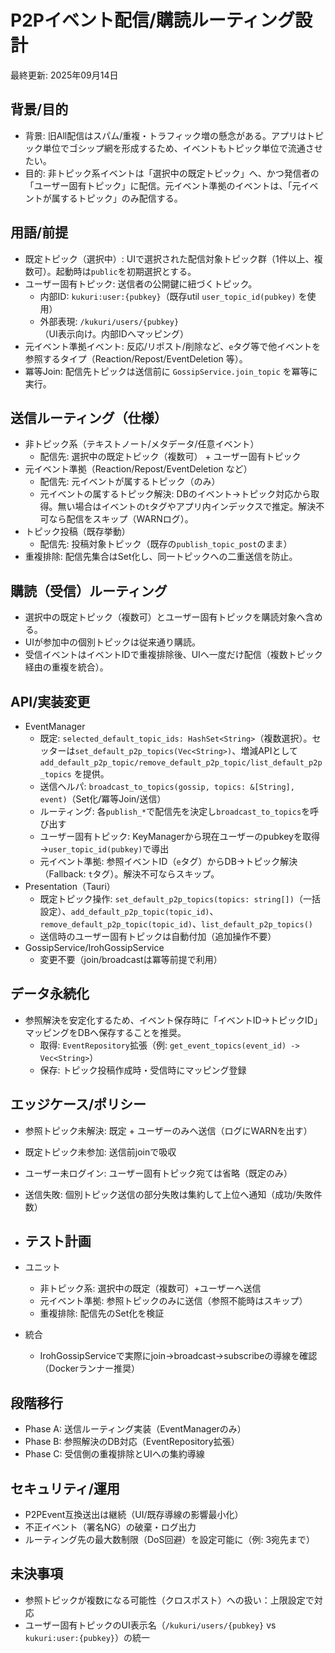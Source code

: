 # P2Pイベント配信/購読ルーティング設計

最終更新: 2025年09月14日

## 背景/目的
- 背景: 旧All配信はスパム/重複・トラフィック増の懸念がある。アプリはトピック単位でゴシップ網を形成するため、イベントもトピック単位で流通させたい。
- 目的: 非トピック系イベントは「選択中の既定トピック」へ、かつ発信者の「ユーザー固有トピック」に配信。元イベント準拠のイベントは、「元イベントが属するトピック」のみ配信する。

## 用語/前提
- 既定トピック（選択中）: UIで選択された配信対象トピック群（1件以上、複数可）。起動時は`public`を初期選択とする。
- ユーザー固有トピック: 送信者の公開鍵に紐づくトピック。
  - 内部ID: `kukuri:user:{pubkey}`（既存util `user_topic_id(pubkey)` を使用）
  - 外部表現: `/kukuri/users/{pubkey}`（UI表示向け。内部IDへマッピング）
- 元イベント準拠イベント: 反応/リポスト/削除など、`e`タグ等で他イベントを参照するタイプ（Reaction/Repost/EventDeletion 等）。
- 冪等Join: 配信先トピックは送信前に `GossipService.join_topic` を冪等に実行。

## 送信ルーティング（仕様）
- 非トピック系（テキストノート/メタデータ/任意イベント）
  - 配信先: 選択中の既定トピック（複数可） + ユーザー固有トピック
- 元イベント準拠（Reaction/Repost/EventDeletion など）
  - 配信先: 元イベントが属するトピック（のみ）
  - 元イベントの属するトピック解決: DBのイベント→トピック対応から取得。無い場合はイベントの`t`タグやアプリ内インデックスで推定。解決不可なら配信をスキップ（WARNログ）。
- トピック投稿（既存挙動）
  - 配信先: 投稿対象トピック（既存の`publish_topic_post`のまま）
- 重複排除: 配信先集合はSet化し、同一トピックへの二重送信を防止。

## 購読（受信）ルーティング
- 選択中の既定トピック（複数可）とユーザー固有トピックを購読対象へ含める。
- UIが参加中の個別トピックは従来通り購読。
- 受信イベントはイベントIDで重複排除後、UIへ一度だけ配信（複数トピック経由の重複を統合）。

## API/実装変更
- EventManager
  - 既定: `selected_default_topic_ids: HashSet<String>`（複数選択）。セッターは`set_default_p2p_topics(Vec<String>)`、増減APIとして `add_default_p2p_topic/remove_default_p2p_topic/list_default_p2p_topics` を提供。
  - 送信ヘルパ: `broadcast_to_topics(gossip, topics: &[String], event)`（Set化/冪等Join/送信）
  - ルーティング: 各`publish_*`で配信先を決定し`broadcast_to_topics`を呼び出す
  - ユーザー固有トピック: KeyManagerから現在ユーザーのpubkeyを取得→`user_topic_id(pubkey)`で導出
  - 元イベント準拠: 参照イベントID（`e`タグ）からDB→トピック解決（Fallback: `t`タグ）。解決不可ならスキップ。
- Presentation（Tauri）
  - 既定トピック操作: `set_default_p2p_topics(topics: string[])`（一括設定）、`add_default_p2p_topic(topic_id)`、`remove_default_p2p_topic(topic_id)`、`list_default_p2p_topics()`
  - 送信時のユーザー固有トピックは自動付加（追加操作不要）
- GossipService/IrohGossipService
  - 変更不要（join/broadcastは冪等前提で利用）

## データ永続化
- 参照解決を安定化するため、イベント保存時に「イベントID→トピックID」マッピングをDBへ保存することを推奨。
  - 取得: `EventRepository`拡張（例: `get_event_topics(event_id) -> Vec<String>`）
  - 保存: トピック投稿作成時・受信時にマッピング登録

## エッジケース/ポリシー
- 参照トピック未解決: 既定 + ユーザーのみへ送信（ログにWARNを出す）
- 既定トピック未参加: 送信前joinで吸収
- ユーザー未ログイン: ユーザー固有トピック宛ては省略（既定のみ）
- 送信失敗: 個別トピック送信の部分失敗は集約して上位へ通知（成功/失敗件数）

- ## テスト計画
- ユニット
  - 非トピック系: 選択中の既定（複数可）+ユーザーへ送信
  - 元イベント準拠: 参照トピックのみに送信（参照不能時はスキップ）
  - 重複排除: 配信先のSet化を検証
- 統合
  - IrohGossipServiceで実際にjoin→broadcast→subscribeの導線を確認（Dockerランナー推奨）

## 段階移行
- Phase A: 送信ルーティング実装（EventManagerのみ）
- Phase B: 参照解決のDB対応（EventRepository拡張）
- Phase C: 受信側の重複排除とUIへの集約導線

## セキュリティ/運用
- P2PEvent互換送出は継続（UI/既存導線の影響最小化）
- 不正イベント（署名NG）の破棄・ログ出力
- ルーティング先の最大数制限（DoS回避）を設定可能に（例: 3宛先まで）

## 未決事項
- 参照トピックが複数になる可能性（クロスポスト）への扱い：上限設定で対応
- ユーザー固有トピックのUI表示名（`/kukuri/users/{pubkey}` vs `kukuri:user:{pubkey}`）の統一
